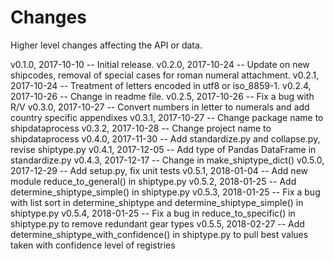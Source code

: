 Changes
=======

Higher level changes affecting the API or data.

v0.1.0, 2017-10-10 -- Initial release.
v0.2.0, 2017-10-24 -- Update on new shipcodes, removal of special cases for roman numeral attachment.
v0.2.1, 2017-10-24 -- Treatment of letters encoded in utf8 or iso_8859-1.
v0.2.4, 2017-10-26 -- Change in readme file.
v0.2.5, 2017-10-26 -- Fix a bug with R/V
v0.3.0, 2017-10-27 -- Convert numbers in letter to numerals and add country specific appendixes
v0.3.1, 2017-10-27 -- Change package name to shipdataprocess
v0.3.2, 2017-10-28 -- Change project name to shipdataprocess
v0.4.0, 2017-11-30 -- Add standardize.py and collapse.py, revise shiptype.py
v0.4.1, 2017-12-05 -- Add type of Pandas DataFrame in standardize.py
v0.4.3, 2017-12-17 -- Change in make_shiptype_dict()
v0.5.0, 2017-12-29 -- Add setup.py, fix unit tests
v0.5.1, 2018-01-04 -- Add new module reduce_to_general() in shiptype.py 
v0.5.2, 2018-01-25 -- Add determine_shiptype_simple() in shiptype.py
v0.5.3, 2018-01-25 -- Fix a bug with list sort in determine_shiptype and determine_shiptype_simple() in shiptype.py
v0.5.4, 2018-01-25 -- Fix a bug in reduce_to_specific() in shiptype.py to remove redundant gear types
v0.5.5, 2018-02-27 -- Add determine_shiptype_with_confidence() in shiptype.py to pull best values taken with confidence level of registries
